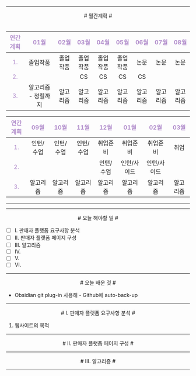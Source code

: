 


----

<div align='center'>
# 월간계획 #
</div>
<br> 

|<span style="color:#b28ecc">연간계획</span>|<span style="color:#b28ecc">01월</span>|<span style="color:#b28ecc">02월</span>|<span style="color:#b28ecc">03월</span>|<span style="color:#b28ecc">04월</span>|<span style="color:#b28ecc">05월</span>|<span style="color:#b28ecc">06월</span>|<span style="color:#b28ecc">07월</span>|<span style="color:#b28ecc">08월</span>|
|:------:|:---:|:---:|:---:|:---:|:---:|:---:|:---:|:---:|
|<span style="color:#b28ecc">1.</span>| 졸업작품 | 졸업작품 | 졸업작품 | 졸업작품 | 졸업작품 | 논문 | 논문 | 논문 |
|<span style="color:#b28ecc">2.</span>|  |  | CS | CS | CS | CS |
|<span style="color:#b28ecc">3.</span>| 알고리즘 - 정렬까지 | 알고리즘 | 알고리즘 | 알고리즘 | 알고리즘 | 알고리즘 | 알고리즘 | 알고리즘 |

|<span style="color:#b28ecc">연간계획</span>|<span style="color:#b28ecc">09월</span>|<span style="color:#b28ecc">10월</span>|<span style="color:#b28ecc">11월</span>|<span style="color:#b28ecc">12월</span>|<span style="color:#b28ecc">01월</span>|<span style="color:#b28ecc">02월</span>|<span style="color:#b28ecc">03월</span>|
|:------:|:---:|:---:|:---:|:---:|:---:|:---:|:---:|
|<span style="color:#b28ecc">1.</span>| 인턴/수업 | 인턴/수업 | 인턴/수업 | 취업준비 | 취업준비 | 취업준비 | 취업 |
|<span style="color:#b28ecc">2.</span>|  |  |  | 인턴/수업 | 인턴/사이드 | 인턴/사이드 |  |
|<span style="color:#b28ecc">3.</span>| 알고리즘 | 알고리즘 | 알고리즘 | 알고리즘 | 알고리즘 | 알고리즘 | 알고리즘 |

----


----
<div align='center'>
# 오늘 해야할 일 #
</div>

- [ ]  Ⅰ. 판매자 플랫폼 요구사항 분석
- [ ]  Ⅱ. 판매자 플랫폼 페이지 구성
- [ ]  Ⅲ. 알고리즘
- [ ]  Ⅳ. 
- [ ]  Ⅴ. 
- [ ]  Ⅵ. 
----
<div align="center"># 오늘 배운 것 #</div>

- Obsidian git plug-in 사용해 - Github에 auto-back-up


----

<div align="center"># Ⅰ. 판매자 플랫폼 요구사항 분석 #</div>

1. 웹사이트의 목적

----

<div align="center"># Ⅱ. 판매자 플랫폼 페이지 구성 #</div>

----

<div align="center"># Ⅲ. 알고리즘 #</div>

----